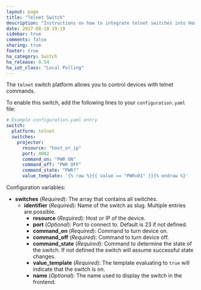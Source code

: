 ```yaml
---
layout: page
title: "Telnet Switch"
description: "Instructions on how to integrate telnet switches into Home Assistant."
date: 2017-08-10 19:19
sidebar: true
comments: false
sharing: true
footer: true
ha_category: Switch
ha_release: 0.54
ha_iot_class: "Local Polling"
---
```



The `telnet` switch platform allows you to control devices with telnet commands.

To enable this switch, add the following lines to your `configuration.yaml` file:

```yaml
# Example configuration.yaml entry
switch:
  platform: telnet
  switches:
    projector:
      resource: "host_or_ip"
      port: 4002
      command_on: "PWR ON"
      command_off: "PWR OFF"
      command_state: "PWR?"
      value_template: '{% raw %}{{ value == "PWR=01" }}{% endraw %}'
```

Configuration variables:

- **switches** (*Required*): The array that contains all switches.
  - **identifier** (*Required*): Name of the switch as slug. Multiple entries are possible.
    - **resource** (*Required*): Host or IP of the device.
    - **port** (*Optional*): Port to connect to. Default is 23 if not defined.
    - **command_on** (*Required*): Command to turn device on.
    - **command_off** (*Required*): Command to turn device off.
    - **command_state** (*Required*): Command to determine the state of the switch. If not defined the switch will assume successful state changes.
    - **value_template** (*Required*): The template evaluating to `true` will indicate that the switch is on.
    - **name** (*Optional*): The name used to display the switch in the frontend.
